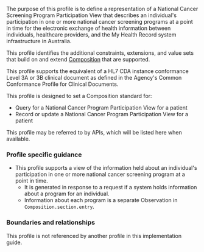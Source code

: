 The purpose of this profile is to define a representation of a National Cancer Screening Program Participation View that describes an individual's participation in one or more national cancer screening programs at a point in time for the electronic exchange of health information between individuals, healthcare providers, and the My Health Record system infrastructure in Australia.

This profile identifies the additional constraints, extensions, and value sets that build on and extend [Composition](http://hl7.org/fhir/R4/composition.html) that are supported. 

This profile supports the equivalent of a HL7 CDA instance conformance Level 3A or 3B clinical document as defined in the Agency's Common Conformance Profile for Clinical Documents.

This profile is designed to set a Composition standard for:
* Query for a National Cancer Program Participation View for a patient
* Record or update a National Cancer Program Participation View for a patient

This profile may be referred to by APIs, which will be listed here when available.


### Profile specific guidance
- This profile supports a view of the information held about an individual's participation in one or more national cancer screening program at a point in time.
  - It is generated in response to a request if a system holds information about a program for an individual.
  - Information about each program is a separate Observation in `Composition.section.entry`.


### Boundaries and relationships
This profile is not referenced by another profile in this implementation guide.  


